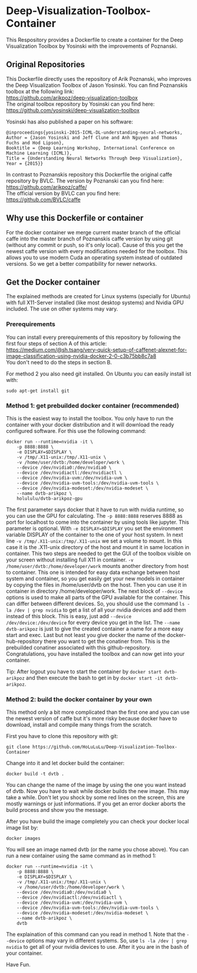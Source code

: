 # Deep-Visualization-Toolbox-Container
This Respository provides a Dockerfile to create a container for the Deep Visualization Toolbox by Yosinski with the improvements of Poznanski.

## Original Repositories
This Dockerfile directly uses the repository of Arik Poznanski, who improves the Deep Visualization Toolbox of Jason Yosinski.
You can find Poznanskis toolbox at the following link:  
https://github.com/arikpoz/deep-visualization-toolbox  
The original toolbox repository by Yosinski can you find here:  
https://github.com/yosinski/deep-visualization-toolbox

Yosinski has also published a paper on his software:
```
@inproceedings{yosinski-2015-ICML-DL-understanding-neural-networks,
Author = {Jason Yosinski and Jeff Clune and Anh Nguyen and Thomas Fuchs and Hod Lipson},
Booktitle = {Deep Learning Workshop, International Conference on Machine Learning (ICML)},
Title = {Understanding Neural Networks Through Deep Visualization},
Year = {2015}}
```

In contrast to Poznanskis repository this Dockerfile the original caffe repository by BVLC.
The version by Poznanski can you find here:  
https://github.com/arikpoz/caffe/  
The official version by BVLC can you find here:  
https://github.com/BVLC/caffe  

## Why use this Dockerfile or container
For the docker container we merge current master branch of the official caffe into the master branch of Poznanskis caffe version by using git (without any commit or push, so it's only local).
Cause of this you get the newest caffe version with every modifications needed for the toolbox.
This allows you to use modern Cuda an operating system instead of outdated versions.
So we get a better compatibility for newer networks.

## Get the Docker container
The explained methods are created for Linux systems (specially for Ubuntu) with full X11-Server installed (like most desktop systems) and Nvidia GPU included.
The use on other systems may vary.

### Prerequirements
You can install every prerequirements of this repository by following the first four steps of section A of this article:  
https://medium.com/@sh.tsang/very-quick-setup-of-caffenet-alexnet-for-image-classification-using-nvidia-docker-2-0-c3b75bb8c7a8  
You don't need to do the steps in section B.  

For method 2 you also need git installed.
On Ubuntu you can easily install ist with:
```
sudo apt-get install git
```

### Method 1: get prebuilded docker container (recommended)
This is the easiest way to install the toolbox.
You only have to run the container with your docker distribution and it will download the ready configured software.
For this use the following command:  
```
docker run --runtime=nvidia -it \
	-p 8888:8888 \
	-e DISPLAY=$DISPLAY \
	-v /tmp/.X11-unix:/tmp/.X11-unix \
	-v /home/user/dvtb:/home/developer/work \
	--device /dev/nvidia0:/dev/nvidia0 \
	--device /dev/nvidiactl:/dev/nvidiactl \
	--device /dev/nvidia-uvm:/dev/nvidia-uvm \
	--device /dev/nvidia-uvm-tools:/dev/nvidia-uvm-tools \
	--device /dev/nvidia-modeset:/dev/nvidia-modeset \
	--name dvtb-arikpoz \
	holululu/dvtb-arikpoz-gpu
```
The first parameter says docker that it have to run with nvidia runtime, so you can use the GPU for calculating.
The `-p 8888:8888` reserves 8888 as port for localhost to come into the container by using tools like jupyter.
This parameter is optional.
With `-e DISPLAY=$DISPLAY` you set the environment variable DISPLAY of the container to the one of your host system.
In next line `-v /tmp/.X11-unix:/tmp/.X11-unix` we set a volume to mount. In this case it is the .X11-unix directory of the host and mount it in same location in container.
This two steps are needed to get the GUI of the toolbox visible on your screen without installing full X11 in container.
`-v /home/user/dvtb:/home/developer/work` mounts another directory from host to container.
This one is intended for easy data exchange between host system and container, so you get easily get your new models in container by copying the files in /home/user/dvtb on the host.
Then you can use it in container in directory /home/developer/work.
The next block of `--device` options is used to make all parts of the GPU available for the container. This can differ between different devices. So, you should use the command `ls -la /dev | grep nvidia` to get a list of all your nvidia devices and add them instead of this block. This is easy, just add `--device /dev/device:/dev/device` for every device you get in the list.
The `--name dvtb-arikpoz` is just to give the created container a name for a more easy start and exec.
Last but not least you give docker the name of the docker-hub-repository there you want to get the conatiner from.
This is the prebuilded conatiner associated with this github-repository.  
Congratulations, you have installed the toolbox and can now get into your container.  

Tip:
After logout you have to start the container by `docker start dvtb-arikpoz` and then execute the bash to get in by `docker start -it dvtb-arikpoz`.

### Method 2: build the docker container by your own
This method only a bit more complicated than the first one and you can use the newest version of caffe but it's more risky because docker have to download, install and compile many things from the scratch.  

First you have to clone this repository with git:
```
git clone https://github.com/HoLuLuLu/Deep-Visualization-Toolbox-Container
```
Change into it and let docker build the container:
```
docker build -t dvtb .
```
You can change the name of the image by using the one you want instead of dvtb.
Now you have to wait while docker builds the new image.
This may take a while.
Don't let you shock by some red lines on the screen, this are mostly warnings or just informations.
If you get an error docker aborts the build process and show you the message.  

After you have build the image completely you can check your docker local image list by:
```
docker images
```
You will see an image named dvtb (or the name you chose above).
You can run a new container using the same command as in method 1:
```
docker run --runtime=nvidia -it \
	-p 8888:8888 \
	-e DISPLAY=$DISPLAY \
	-v /tmp/.X11-unix:/tmp/.X11-unix \
	-v /home/user/dvtb:/home/developer/work \
	--device /dev/nvidia0:/dev/nvidia0 \
	--device /dev/nvidiactl:/dev/nvidiactl \
	--device /dev/nvidia-uvm:/dev/nvidia-uvm \
	--device /dev/nvidia-uvm-tools:/dev/nvidia-uvm-tools \
	--device /dev/nvidia-modeset:/dev/nvidia-modeset \
	--name dvtb-arikpoz \
	dvtb
```
The explaination of this command can you read in method 1.
Note that the `--device` options may vary in different systems.
So, use `ls -la /dev | grep nvidia` to get all of your nvidia devices to use.
After it you are in the bash of your container.  

Have Fun.
